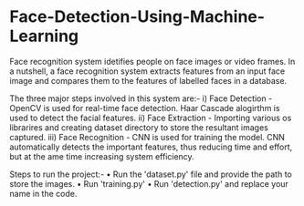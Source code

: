 # Face-Detection-Using-Machine-Learning

Face recognition system idetifies people on face images or video frames. In a nutshell, a face recognition system extracts features from an input face image and compares them to the features of labelled faces in a database.

The three major steps involved in this system are:-
i) Face Detection - OpenCV is used for real-time face detection. Haar Cascade alogirthm is used to detect the facial features.
ii) Face Extraction - Importing various os librarires and creating dataset directory to store the resultant images captured.
iii) Face Recognition - CNN is used for training the model. CNN automatically detects the important features, thus reducing time and effort, but at the ame time increasing system efficiency.

Steps to run the project:-
• Run the 'dataset.py' file and provide the path to store the images.
• Run 'training.py'
• Run 'detection.py' and replace your name in the code.

